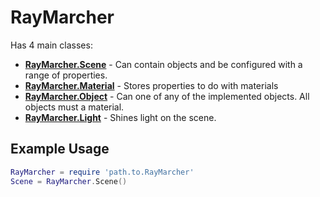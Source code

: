 # RayMarcher

Has 4 main classes:

- [**RayMarcher.Scene**](./Scene.md) - Can contain objects and be configured with a range of properties.
- [**RayMarcher.Material**](./Material.md) - Stores properties to do with materials
- [**RayMarcher.Object**](./Object.md) - Can one of any of the implemented objects. All objects must a material.
- [**RayMarcher.Light**](./Light.md) - Shines light on the scene.

## Example Usage

```lua
RayMarcher = require 'path.to.RayMarcher'
Scene = RayMarcher.Scene()
```
